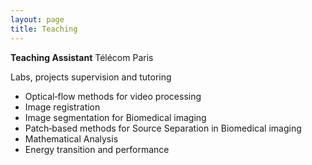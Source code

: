 ```yaml
---
layout: page
title: Teaching
---
```


**Teaching Assistant** Télécom Paris

Labs, projects supervision and tutoring

* Optical‐flow methods for video processing
* Image registration
* Image segmentation for Biomedical imaging
* Patch‐based methods for Source Separation in Biomedical imaging 
* Mathematical Analysis
* Energy transition and performance